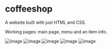 # coffeeshop
A website built with just HTML and CSS.

Working pages: main page, menu and an item info.

![image](https://user-images.githubusercontent.com/26104823/42249398-0745377e-7ef9-11e8-99fd-bc25733e8b4d.png)
![image](https://user-images.githubusercontent.com/26104823/42249400-08d9afca-7ef9-11e8-9ae9-8d25592b2c7d.png)
![image](https://user-images.githubusercontent.com/26104823/42249403-0bcb3104-7ef9-11e8-902b-ffb85e20d4f5.png)
![image](https://user-images.githubusercontent.com/26104823/42249407-1013ac6e-7ef9-11e8-8b20-3114dcf501ae.png)
![image](https://user-images.githubusercontent.com/26104823/42249408-135b0c5a-7ef9-11e8-9ef5-16ba12cb08d3.png)
